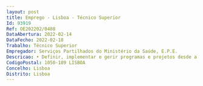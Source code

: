 ```yaml
--- 
layout: post
title: Emprego - Lisboa - Técnico Superior
Id: 93919
Ref: OE202202/0408
DataAbertura: 2022-02-14
DataFecho: 2022-02-18
Trabalho: Técnico Superior
Empregador: Serviços Partilhados do Ministério da Saúde, E.P.E.
Descricao: • Definir, implementar e gerir programas e projetos desde a sua conceção até à entrega final • Garantir que os programas e projetos entregam os benefícios esperados e que são realizados de acordo com o âmbito, tempo e custo definido • Organizar, coordenar e liderar as equipas de projeto • Coordenar, registar e garantir o cumprimento dos requisitos de qualidade, orçamento e prazos de entrega • Partilhar informação relacionada com os projetos • Implementar novas aplicações ou serviços • Planear a manutenção e suporte ao à utilizador a • Garantir a conformidade com os requisitos • Atualizar os projetos de acordo com a evolução das circunstâncias.
CodigoPostal: 1050-189 LISBOA
Concelho: Lisboa
Distrito: Lisboa
--- 
```

